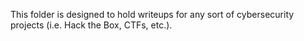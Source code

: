 This folder is designed to hold writeups for any sort of cybersecurity projects (i.e. Hack the Box, CTFs, etc.).
